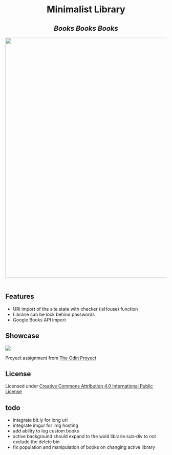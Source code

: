 <div align="center"> 
<h1>Minimalist Library</h1>
<h2><em>Books Books Books</em></h2>
<img src="./" width="750">
</div>
</br>

## Features

- URl import of the site state with checker (isHouse) function
- Librarie can be lock behind passwords
- Google Books API import

## Showcase 

![](./)

Proyect assignment from [The Odin Proyect](https://www.theodinproject.com/lessons/node-path-javascript-library)

## License

Licensed under [Creative Commons Attribution 4.0 International Public License](https://creativecommons.org/licenses/by/4.0/)

## todo
- integrate bit.ly for long url
- integrate imgur for img hosting
- add ability to log custom books
- active background should expand to the wold librarie sub-div to not exclude the delete bin
- fix population and manipulation of books on changing active library